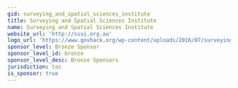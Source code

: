 ```yaml
---
gid: surveying_and_spatial_sciences_institute
title: Surveying and Spatial Sciences Institute
name: Surveying and Spatial Sciences Institute
website_url: 'http://sssi.org.au'
logo_url: 'https://www.govhack.org/wp-content/uploads/2016/07/surveying_and_spatial_sciences_institute.png'
sponsor_level: Bronze Sponsor
sponsor_level_id: bronze
sponsor_level_desc: Bronze Sponsors
jurisdiction: tas
is_sponsor: true
---
```

